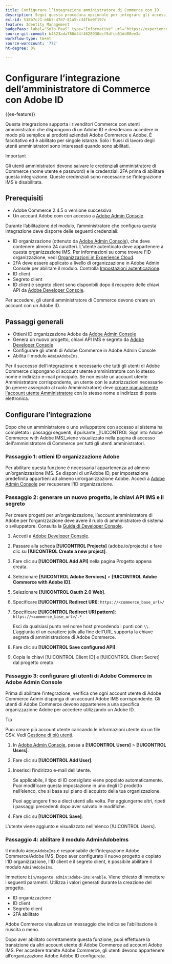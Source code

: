 ```yaml
---
title: Configurare l’integrazione amministratore di Commerce con ID
description: Segui questa procedura opzionale per integrare gli accessi dell’account utente amministratore Adobe Commerce con Adobe ID.
exl-id: 518b7c21-e6b3-47d7-81a5-c34fbe0f197c
feature: Identity Management
badgePaas: label="Solo PaaS" type="Informative" url="https://experienceleague.adobe.com/en/docs/commerce/user-guides/product-solutions" tooltip="Applicabile solo ai progetti Adobe Commerce on Cloud (infrastruttura PaaS gestita da Adobe) e ai progetti on-premise."
source-git-commit: b4623ada788d44f4628930dcf5dfcb51dd88ee3a
workflow-type: tm+mt
source-wordcount: '772'
ht-degree: 0%

---
```


# Configurare l’integrazione dell’amministratore di Commerce con Adobe ID

{{ee-feature}}

Questa integrazione supporta i rivenditori Commerce con utenti amministratori che dispongono di un Adobe ID e desiderano accedere in modo più semplice ai prodotti aziendali Adobe Commerce e Adobe. È facoltativo ed è abilitato per singole istanze. Solo i flussi di lavoro degli utenti amministratori sono interessati quando sono abilitati. 

>[!IMPORTANT]
>
>Gli utenti amministratori devono salvare le credenziali amministratore di Commerce (nome utente e password) e le credenziali 2FA prima di abilitare questa integrazione. Queste credenziali sono necessarie se l’integrazione IMS è disabilitata.

## Prerequisiti

* Adobe Commerce 2.4.5 o versione successiva
* Un account Adobe.com con accesso a [Adobe Admin Console](https://adminconsole.adobe.com/).

Durante l’abilitazione del modulo, l’amministratore che configura questa integrazione deve disporre delle seguenti credenziali:

* ID organizzazione (ottenuto da [Adobe Admin Console](https://adminconsole.adobe.com/)), che deve contenere almeno 24 caratteri. L’utente autenticato deve appartenere a questa organizzazione IMS. Per informazioni su come trovare l&#39;ID organizzazione, vedi [Organizzazioni in Experience Cloud](https://experienceleague.adobe.com/docs/core-services/interface/administration/organizations.html).
* 2FA deve essere applicato a livello di organizzazione in Adobe Admin Console per abilitare il modulo. Controlla [Impostazioni autenticazione](https://helpx.adobe.com/enterprise/using/authentication-settings.html#two-step-verification).
* ID client
* Segreto client
* ID client e segreto client sono disponibili dopo il recupero delle chiavi API da [Adobe Developer Console](https://developer.adobe.com/developer-console/docs/guides/credentials/).

Per accedere, gli utenti amministratore di Commerce devono creare un account con un Adobe ID.

## Passaggi generali

* Ottieni ID organizzazione Adobe da [Adobe Admin Console](https://adminconsole.adobe.com/)
* Genera un nuovo progetto, chiavi API IMS e segreto da [Adobe Developer Console](https://developer.adobe.com/)
* Configurare gli utenti di Adobe Commerce in Adobe Admin Console
* Abilita il modulo `AdminAdobeIms`.

Per il successo dell’integrazione è necessario che tutti gli utenti di Adobe Commerce dispongano di account utente amministratore con lo stesso nome e indirizzo e-mail principale. Se non esiste un account utente Amministratore corrispondente, un utente con le autorizzazioni necessarie (in genere assegnato al ruolo Amministratore) deve [creare manualmente l&#39;account utente Amministratore](../systems/permissions-users-all.md#create-a-user) con lo stesso nome e indirizzo di posta elettronica.

## Configurare l’integrazione

Dopo che un amministratore o uno sviluppatore con accesso al sistema ha completato i passaggi seguenti, il pulsante _[!UICONTROL Sign into Adobe Commerce with Adobe IMS]_viene visualizzato nella pagina di accesso dell&#39;amministratore di Commerce per tutti gli utenti amministratori.

### Passaggio 1: ottieni ID organizzazione Adobe

Per abilitare questa funzione è necessaria l’appartenenza ad almeno un’organizzazione IMS. Se disponi di un’Adobe ID, per impostazione predefinita appartieni ad almeno un’organizzazione Adobe. Accedi a [Adobe Admin Console](https://adminconsole.adobe.com/) per recuperare l&#39;ID organizzazione.

### Passaggio 2: generare un nuovo progetto, le chiavi API IMS e il segreto

Per creare progetti per un’organizzazione, l’account amministratore di Adobe per l’organizzazione deve avere il ruolo di amministratore di sistema o sviluppatore. Consulta la [Guida di Developer Console](https://developer.adobe.com/developer-console/docs/guides/projects/).

1. Accedi a [Adobe Developer Console](https://developer.adobe.com/).
1. Passare alla scheda **[!UICONTROL Projects]** (adobe.io/projects) e fare clic su **[!UICONTROL Create a new project]**.
1. Fare clic su **[!UICONTROL Add API]** nella pagina Progetto appena creata.
1. Selezionare **[!UICONTROL Adobe Services]** > **[!UICONTROL Adobe Commerce with Adobe ID]**.
1. Selezionare **[!UICONTROL Oauth 2.0 Web]**.
1. Specificare **[!UICONTROL Redirect URI]**: `https://<commerce_base_url>/`
1. Specificare **[!UICONTROL Redirect URI pattern]**: `https://<commerce_base_url>/.*`

   Esci da qualsiasi punto nel nome host precedendo i punti con `\\`. L’aggiunta di un carattere jolly alla fine dell’URL supporta la chiave segreta di amministrazione di Adobe Commerce.

1. Fare clic su **[!UICONTROL Save configured API]**.
1. Copia le chiavi [!UICONTROL Client ID] e [!UICONTROL Client Secret] dal progetto creato.

### Passaggio 3: configurare gli utenti di Adobe Commerce in Adobe Admin Console

Prima di abilitare l’integrazione, verifica che ogni account utente di Adobe Commerce Admin disponga di un account Adobe IMS corrispondente. Gli utenti di Adobe Commerce devono appartenere a una specifica organizzazione Adobe per accedere utilizzando un Adobe ID.

>[!TIP]
>
>Puoi creare più account utente caricando le informazioni utente da un file CSV. Vedi [Gestione di più utenti](https://helpx.adobe.com/enterprise/using/bulk-upload-users.html).

1. In [Adobe Admin Console](https://helpx.adobe.com/it/enterprise/using/admin-console.html), passa a **[!UICONTROL Users]** > **[!UICONTROL Users]**.

1. Fare clic su **[!UICONTROL Add User]**.

1. Inserisci l’indirizzo e-mail dell’utente.

   Se applicabile, il tipo di ID consigliato viene popolato automaticamente. Puoi modificare questa impostazione in uno degli ID prodotto nell’elenco, che si basa sul piano di acquisto della tua organizzazione.

   Puoi aggiungere fino a dieci utenti alla volta. Per aggiungerne altri, ripeti i passaggi precedenti dopo aver salvato le modifiche.

1. Fare clic su **[!UICONTROL Save]**.

L&#39;utente viene aggiunto e visualizzato nell&#39;elenco [!UICONTROL Users].

### Passaggio 4: abilitare il modulo AdminAdobeIms

Il modulo `AdminAdobeIms` è responsabile dell&#39;integrazione Adobe Commerce/Adobe IMS. Dopo aver configurato il nuovo progetto e copiato l&#39;ID organizzazione, l&#39;ID client e il segreto client, è possibile abilitare il modulo `AdminAdobeIms`.

Immettere `bin/magento admin:adobe-ims:enable`. Viene chiesto di immettere i seguenti parametri. Utilizza i valori generati durante la creazione del progetto.

* ID organizzazione
* ID client
* Segreto client
* 2FA abilitato

Adobe Commerce visualizza un messaggio che indica se l’abilitazione è riuscita o meno.

Dopo aver abilitato correttamente questa funzione, puoi effettuare la transizione da altri account utente di Adobe Commerce ad account Adobe IMS. Per accedere tramite Adobe Commerce, gli utenti devono appartenere all’organizzazione Adobe Adobe ID configurata.
